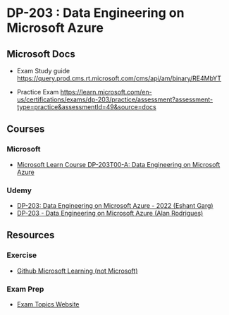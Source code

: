 # DP-203 : Data Engineering on Microsoft Azure

## Microsoft Docs

* Exam Study guide https://query.prod.cms.rt.microsoft.com/cms/api/am/binary/RE4MbYT


* Practice Exam https://learn.microsoft.com/en-us/certifications/exams/dp-203/practice/assessment?assessment-type=practice&assessmentId=49&source=docs

## Courses

### Microsoft
* [Microsoft Learn Course DP-203T00-A: Data Engineering on Microsoft Azure](https://learn.microsoft.com/en-gb/training/courses/dp-203t00)

### Udemy 

* [DP-203: Data Engineering on Microsoft Azure - 2022 (Eshant Garg)](https://www.udemy.com/course/dp200exam/)
* [DP-203 - Data Engineering on Microsoft Azure (Alan Rodrigues)](https://www.udemy.com/course/data-engineering-on-microsoft-azure/learn/lecture/27326978?start=0#overview)

## Resources

### Exercise

* [Github Microsoft Learning (not Microsoft)](https://github.com/MicrosoftLearning/dp-203-azure-data-engineer/tree/master)


### Exam Prep

* [Exam Topics Website](https://www.examtopics.com/exams/microsoft/dp-203/)

